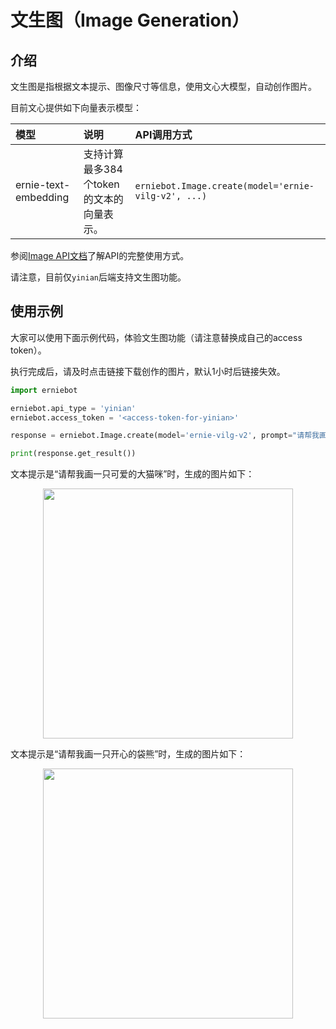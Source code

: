 # 文生图（Image Generation）

## 介绍

文生图是指根据文本提示、图像尺寸等信息，使用文心大模型，自动创作图片。

目前文心提供如下向量表示模型：

| 模型 | 说明 | API调用方式 |
| :--- | :---- | :----- |
| ernie-text-embedding | 支持计算最多384个token的文本的向量表示。 | `erniebot.Image.create(model='ernie-vilg-v2', ...)` |

参阅[Image API文档](../api_reference/image.md)了解API的完整使用方式。

请注意，目前仅`yinian`后端支持文生图功能。

## 使用示例

大家可以使用下面示例代码，体验文生图功能（请注意替换成自己的access token）。

执行完成后，请及时点击链接下载创作的图片，默认1小时后链接失效。

```{.py .copy}
import erniebot

erniebot.api_type = 'yinian'
erniebot.access_token = '<access-token-for-yinian>'

response = erniebot.Image.create(model='ernie-vilg-v2', prompt="请帮我画一只可爱的大猫咪", width=512, height=512, version='v2', image_num=1)

print(response.get_result())
```

文本提示是“请帮我画一只可爱的大猫咪”时，生成的图片如下：

<div align="center">
<img src="https://user-images.githubusercontent.com/52520497/263970054-abf68cb8-3ad3-48cb-942f-1fc3075d5452.png" width="400">  
</div>

文本提示是“请帮我画一只开心的袋熊”时，生成的图片如下：

<div align="center">
<img src="https://user-images.githubusercontent.com/52520497/263970013-53eef22c-5ad0-4d60-835b-5f7b699fb3ef.png" width="400">  
</div>
